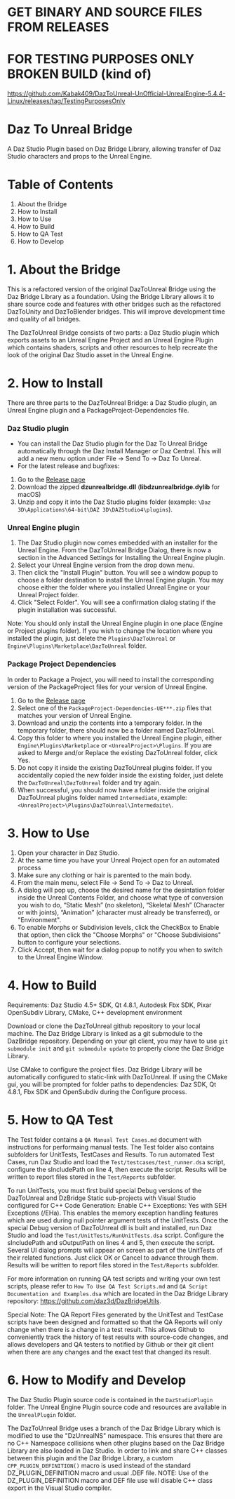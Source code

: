 # GET BINARY AND SOURCE FILES FROM RELEASES
# FOR TESTING PURPOSES ONLY BROKEN BUILD (kind of)
https://github.com/Kabak409/DazToUnreal-UnOfficial-UnrealEngine-5.4.4-Linux/releases/tag/TestingPurposesOnly

# Daz To Unreal Bridge 
A Daz Studio Plugin based on Daz Bridge Library, allowing transfer of Daz Studio characters and
props to the Unreal Engine.

# Table of Contents
1. About the Bridge
2. How to Install
3. How to Use
4. How to Build
5. How to QA Test
6. How to Develop


# 1. About the Bridge
This is a refactored version of the original DazToUnreal Bridge using the Daz Bridge Library as a foundation. Using the Bridge Library allows it to share source code and features with other bridges such as the refactored DazToUnity and DazToBlender bridges. This will improve development time and quality of all bridges.

The DazToUnreal Bridge consists of two parts: a Daz Studio plugin which exports assets to an Unreal Engine Project and an Unreal Engine Plugin which contains shaders, scripts and other resources to help recreate the look of the original Daz Studio asset in the Unreal Engine.


# 2. How to Install
There are three parts to the DazToUnreal Bridge: a Daz Studio plugin, an Unreal Engine plugin and a PackageProject-Dependencies file.

### Daz Studio plugin ###
- You can install the Daz Studio plugin for the Daz To Unreal Bridge automatically through the Daz Install Manager or Daz Central.  This will add a new menu option under File -> Send To -> Daz To Unreal.
- For the latest release and bugfixes:
1. Go to the [Release page](https://github.com/daz3d/DazToUnreal/releases)
2. Download the zipped **dzunrealbridge.dll** (**libdzunrealbridge.dylib** for macOS)
3. Unzip and copy it into the Daz Studio plugins folder (example: `\Daz 3D\Applications\64-bit\DAZ 3D\DAZStudio4\plugins`).

### Unreal Engine plugin ###
1. The Daz Studio plugin now comes embedded with an installer for the Unreal Engine.  From the DazToUnreal Bridge Dialog, there is now a section in the Advanced Settings for Installing the Unreal Engine plugin.
2. Select your Unreal Engine version from the drop down menu.
3. Then click the "Install Plugin" button.  You will see a window popup to choose a folder destination to install the Unreal Engine plugin.  You may choose either the folder where you installed Unreal Engine or your Unreal Project folder.
4. Click "Select Folder".  You will see a confirmation dialog stating if the plugin installation was successful.

Note: You should only install the Unreal Engine plugin in one place (Engine or Project plugins folder).  If you wish to change the location where you installed the plugin, just delete the `Plugins\DazToUnreal` or `Engine\Plugins\Marketplace\DazToUnreal` folder.

### Package Project Dependencies ###
In order to Package a Project, you will need to install the corresponding version of the PackageProject files for your version of Unreal Engine.
1. Go to the [Release page](https://github.com/daz3d/DazToUnreal/releases)
2. Select one of the `PackageProject-Dependencies-UE***.zip` files that matches your version of Unreal Engine.
3. Download and unzip the contents into a temporary folder.  In the temporary folder, there should now be a folder named DazToUnreal.
4. Copy this folder to where you installed the Unreal Engine plugin, either `Engine\Plugins\Marketplace` or `<UnrealProject>\Plugins`.  If you are asked to Merge and/or Replace the existing DazToUnreal folder, click Yes.  
5. Do not copy it inside the existing DazToUnreal plugins folder.  If you accidentally copied the new folder inside the existing folder, just delete the `DazToUnreal\DazToUnreal` folder and try again.
6. When successful, you should now have a folder inside the original DazToUnreal plugins folder named `Intermediate`, example: `<UnrealProject>\Plugins\DazToUnreal\Intermedaite\`.


# 3. How to Use
1. Open your character in Daz Studio.
2. At the same time you have your Unreal Project open for an automated process
3. Make sure any clothing or hair is parented to the main body.
4. From the main menu, select File -> Send To -> Daz to Unreal.
5. A dialog will pop up, choose the desired name for the desintation folder inside the Unreal Contents Folder, and choose what type of conversion you wish to do, “Static Mesh” (no skeleton), “Skeletal Mesh” (Character or with joints), “Animation” (character must already be transferred), or "Environment".
6. To enable Morphs or Subdivision levels, click the CheckBox to Enable that option, then click the "Choose Morphs" or "Choose Subdivisions" button to configure your selections.
7. Click Accept, then wait for a dialog popup to notify you when to switch to the Unreal Engine Window.


# 4. How to Build
Requirements: Daz Studio 4.5+ SDK, Qt 4.8.1, Autodesk Fbx SDK, Pixar OpenSubdiv Library, CMake, C++ development environment

Download or clone the DazToUnreal github repository to your local machine. The Daz Bridge Library is linked as a git submodule to the DazBridge repository. Depending on your git client, you may have to use `git submodule init` and `git submodule update` to properly clone the Daz Bridge Library.

Use CMake to configure the project files. Daz Bridge Library will be automatically configured to static-link with DazToUnreal. If using the CMake gui, you will be prompted for folder paths to dependencies: Daz SDK, Qt 4.8.1, Fbx SDK and OpenSubdiv during the Configure process.


# 5. How to QA Test
The Test folder contains a `QA Manual Test Cases.md` document with instructions for performaing manual tests.  The Test folder also contains subfolders for UnitTests, TestCases and Results. To run automated Test Cases, run Daz Studio and load the `Test/testcases/test_runner.dsa` script, configure the sIncludePath on line 4, then execute the script. Results will be written to report files stored in the `Test/Reports` subfolder.

To run UnitTests, you must first build special Debug versions of the DazToUnreal and DzBridge Static sub-projects with Visual Studio configured for C++ Code Generation: Enable C++ Exceptions: Yes with SEH Exceptions (/EHa). This enables the memory exception handling features which are used during null pointer argument tests of the UnitTests. Once the special Debug version of DazToUnreal dll is built and installed, run Daz Studio and load the `Test/UnitTests/RunUnitTests.dsa` script. Configure the sIncludePath and sOutputPath on lines 4 and 5, then execute the script. Several UI dialog prompts will appear on screen as part of the UnitTests of their related functions. Just click OK or Cancel to advance through them. Results will be written to report files stored in the `Test/Reports` subfolder.

For more information on running QA test scripts and writing your own test scripts, please refer to `How To Use QA Test Scripts.md` and `QA Script Documentation and Examples.dsa` which are located in the Daz Bridge Library repository: https://github.com/daz3d/DazBridgeUtils.

Special Note: The QA Report Files generated by the UnitTest and TestCase scripts have been designed and formatted so that the QA Reports will only change when there is a change in a test result.  This allows Github to conveniently track the history of test results with source-code changes, and allows developers and QA testers to notified by Github or their git client when there are any changes and the exact test that changed its result.

# 6. How to Modify and Develop
The Daz Studio Plugin source code is contained in the `DazStudioPlugin` folder. The Unreal Engine Plugin source code and resources are available in the `UnrealPlugin` folder.

The DazToUnreal Bridge uses a branch of the Daz Bridge Library which is modified to use the "DzUnrealNS" namespace. This ensures that there are no C++ Namespace collisions when other plugins based on the Daz Bridge Library are also loaded in Daz Studio. In order to link and share C++ classes between this plugin and the Daz Bridge Library, a custom `CPP_PLUGIN_DEFINITION()` macro is used instead of the standard DZ_PLUGIN_DEFINITION macro and usual .DEF file. NOTE: Use of the DZ_PLUGIN_DEFINITION macro and DEF file use will disable C++ class export in the Visual Studio compiler.
